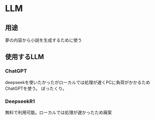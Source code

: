 # LLM

## 用途

夢の内容から小説を生成するために使う

## 使用するLLM

### ChatGPT

deepseekを使いたかったがローカルでは処理が遅くPCに負荷がかかるためChatGPTを使う。
ぼったくり。

### DeepseekR1

無料で利用可能。ローカルでは処理が遅かったため廃案
